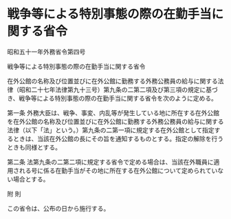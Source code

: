# 戦争等による特別事態の際の在勤手当に関する省令

昭和五十一年外務省令第四号

戦争等による特別事態の際の在勤手当に関する省令

在外公館の名称及び位置並びに在外公館に勤務する外務公務員の給与に関する法律（昭和二十七年法律第九十三号）第九条の二第二項及び第三項の規定に基づき、戦争等による特別事態の際の在勤手当に関する省令を次のように定める。

第一条 外務大臣は、戦争、事変、内乱等が発生している地に所在する在外公館を在外公館の名称及び位置並びに在外公館に勤務する外務公務員の給与に関する法律（以下「法」という。）第九条の二第一項に規定する在外公館として指定するときは、当該在外公館の長にその旨を通知するものとする。指定の解除を行うときも同様とする。

第二条 法第九条の二第二項に規定する省令で定める場合は、当該在外職員に適用される号に係る在勤手当がその地に所在する在外公館について定められていない場合とする。

附 則

この省令は、公布の日から施行する。
